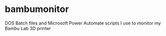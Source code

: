 # bambumonitor
DOS Batch files and Microsoft Power Automate scripts I use to monitor my Bambu Lab 3D printer
